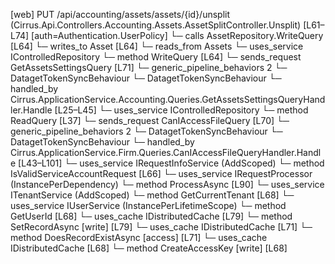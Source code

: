 [web] PUT /api/accounting/assets/assets/{id}/unsplit  (Cirrus.Api.Controllers.Accounting.Assets.AssetSplitController.Unsplit)  [L61–L74] [auth=Authentication.UserPolicy]
  └─ calls AssetRepository.WriteQuery [L64]
  └─ writes_to Asset [L64]
    └─ reads_from Assets
  └─ uses_service IControlledRepository<Asset>
    └─ method WriteQuery [L64]
  └─ sends_request GetAssetsSettingsQuery [L71]
    └─ generic_pipeline_behaviors 2
      └─ DatagetTokenSyncBehaviour
      └─ DatagetTokenSyncBehaviour
    └─ handled_by Cirrus.ApplicationService.Accounting.Queries.GetAssetsSettingsQueryHandler.Handle [L25–L45]
      └─ uses_service IControlledRepository<DepreciationYear>
        └─ method ReadQuery [L37]
  └─ sends_request CanIAccessFileQuery [L70]
    └─ generic_pipeline_behaviors 2
      └─ DatagetTokenSyncBehaviour
      └─ DatagetTokenSyncBehaviour
    └─ handled_by Cirrus.ApplicationService.Firm.Queries.CanIAccessFileQueryHandler.Handle [L43–L101]
      └─ uses_service IRequestInfoService (AddScoped)
        └─ method IsValidServiceAccountRequest [L66]
      └─ uses_service IRequestProcessor (InstancePerDependency)
        └─ method ProcessAsync [L90]
      └─ uses_service ITenantService (AddScoped)
        └─ method GetCurrentTenant [L68]
      └─ uses_service IUserService (InstancePerLifetimeScope)
        └─ method GetUserId [L68]
      └─ uses_cache IDistributedCache [L79]
        └─ method SetRecordAsync [write] [L79]
      └─ uses_cache IDistributedCache [L71]
        └─ method DoesRecordExistAsync [access] [L71]
      └─ uses_cache IDistributedCache [L68]
        └─ method CreateAccessKey [write] [L68]

